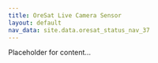 ```yaml
---
title: OreSat Live Camera Sensor
layout: default
nav_data: site.data.oresat_status_nav_37
---
```



Placeholder for content...
